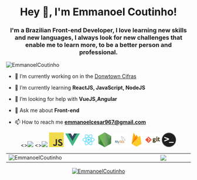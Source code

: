 <h1 align="center">Hey 👋, I'm Emmanoel Coutinho!</h1>
<h3 align="center">I'm a Brazilian Front-end Developer, I love learning new skills and new languages, I always look for new challenges that enable me to learn more, to be a better person and professional.</h3>
<p align="left"> <img src="https://komarev.com/ghpvc/?username=EmmanoelCoutinho-github-username&color=yellow" alt="EmmanoelCoutinho" /> </p>

- 🔭 I’m currently working on in the  [Donwtown Cifras](https://github.com/EmmanoelCoutinho/Site-Cifras)

- 🌱 I’m currently learning **ReactJS, JavaScript, NodeJS**

- 🤔 I’m looking for help with **VueJS,Angular**

- 💬 Ask me about **Front-end**

- 📫 How to reach me **emmanoelcesar967@gmail.com**

<p align="center">
<><img height="40" src="<code><img height="40" src="https://raw.githubusercontent.com/github/explore/80688e429a7d4ef2fca1e82350fe8e3517d3494d/topics/css/css.png"></code>
<><img height="40" src="<code><img height="40" src="https://raw.githubusercontent.com/github/explore/80688e429a7d4ef2fca1e82350fe8e3517d3494d/topics/html/html.png"></code>
<code><img height="40" src="https://raw.githubusercontent.com/github/explore/80688e429a7d4ef2fca1e82350fe8e3517d3494d/topics/javascript/javascript.png"></code>
<code><img height="40" src="https://raw.githubusercontent.com/github/explore/80688e429a7d4ef2fca1e82350fe8e3517d3494d/topics/vue/vue.png"></code>
<code><img height="40" src="https://raw.githubusercontent.com/github/explore/80688e429a7d4ef2fca1e82350fe8e3517d3494d/topics/react/react.png"></code>
<code><img height="40" src="https://raw.githubusercontent.com/github/explore/80688e429a7d4ef2fca1e82350fe8e3517d3494d/topics/nodejs/nodejs.png"></code>
<code><img height="40" src="https://raw.githubusercontent.com/github/explore/80688e429a7d4ef2fca1e82350fe8e3517d3494d/topics/mysql/mysql.png"></code>
<code><img height="40" src="https://raw.githubusercontent.com/github/explore/80688e429a7d4ef2fca1e82350fe8e3517d3494d/topics/firebase/firebase.png"></code>
<code><img height="40" src="https://raw.githubusercontent.com/github/explore/80688e429a7d4ef2fca1e82350fe8e3517d3494d/topics/git/git.png"></code>
<code><img height="40" src="https://raw.githubusercontent.com/github/explore/80688e429a7d4ef2fca1e82350fe8e3517d3494d/topics/terminal/terminal.png"></code>

<center>
  <table>
    <tr>
      <td><img width="400px" align="left" src="https://github-readme-stats.vercel.app/api/?username=EmmanoelCoutinho&show_icons=true&theme=dark" alt="EmmanoelCoutinho" /></td>
<td><img width="370px" align="left" src="https://github-readme-stats.vercel.app/api/top-langs/?username=EmmanoelCoutinho&hide=html&layout=compact&theme=dark" /></td>
</tr>   
  </table>
</center>

<p align="center">
<a href="https://www.linkedin.com/in/emmanoel-coutinho-8802bb1b7/" target="blank"><img align="center" src="https://cdn.jsdelivr.net/npm/simple-icons@3.0.1/icons/linkedin.svg" alt="EmmanoelCoutinho" height="20" width="20" /></a>
</p>